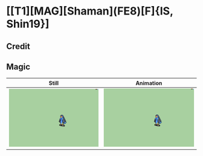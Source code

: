 # [\[T1\]\[MAG\]\[Shaman\]\(FE8\)\[F\]{IS, Shin19}]

## Credit


	
## Magic

| Still | Animation |
| :---: | :-------: |
| ![Magic still](./Magic_000.png) | ![Magic animation](./Magic.gif) |
